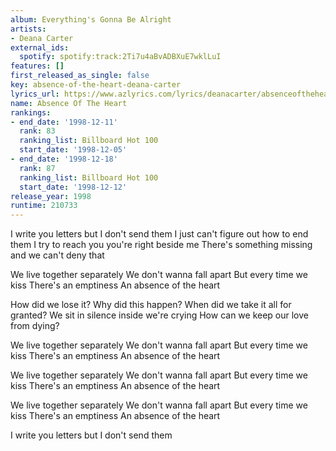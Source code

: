 ```yaml
---
album: Everything's Gonna Be Alright
artists:
- Deana Carter
external_ids:
  spotify: spotify:track:2Ti7u4aBvADBXuE7wklLuI
features: []
first_released_as_single: false
key: absence-of-the-heart-deana-carter
lyrics_url: https://www.azlyrics.com/lyrics/deanacarter/absenceoftheheart.html
name: Absence Of The Heart
rankings:
- end_date: '1998-12-11'
  rank: 83
  ranking_list: Billboard Hot 100
  start_date: '1998-12-05'
- end_date: '1998-12-18'
  rank: 87
  ranking_list: Billboard Hot 100
  start_date: '1998-12-12'
release_year: 1998
runtime: 210733
---
```

I write you letters but I don't send them
I just can't figure out how to end them
I try to reach you you're right beside me
There's something missing and we can't deny that

We live together separately
We don't wanna fall apart
But every time we kiss
There's an emptiness
An absence of the heart

How did we lose it? Why did this happen?
When did we take it all for granted?
We sit in silence inside we're crying
How can we keep our love from dying?

We live together separately
We don't wanna fall apart
But every time we kiss 
There's an emptiness
An absence of the heart

We live together separately
We don't wanna fall apart
But every time we kiss 
There's an emptiness
An absence of the heart

We live together separately
We don't wanna fall apart
But every time we kiss 
There's an emptiness
An absence of the heart

I write you letters but I don't send them
